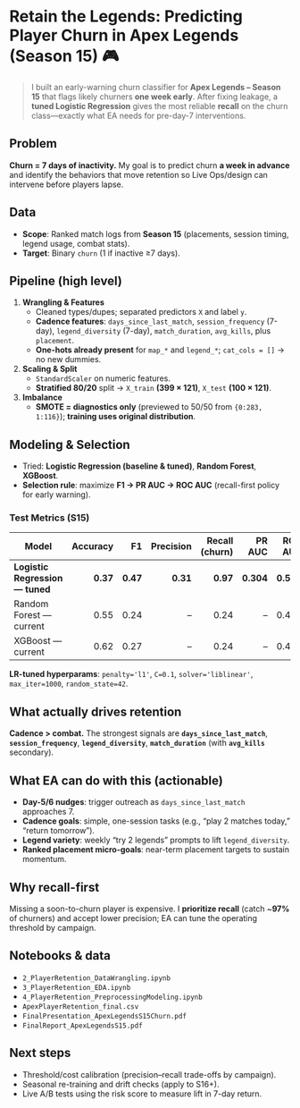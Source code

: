 # Retain the Legends: Predicting Player Churn in Apex Legends (Season 15) 🎮

> I built an early-warning churn classifier for **Apex Legends – Season 15** that flags likely churners **one week early**. After fixing leakage, a **tuned Logistic Regression** gives the most reliable **recall** on the churn class—exactly what EA needs for pre-day-7 interventions.

## Problem
**Churn = 7 days of inactivity.** My goal is to predict churn **a week in advance** and identify the behaviors that move retention so Live Ops/design can intervene before players lapse.

## Data
- **Scope**: Ranked match logs from **Season 15** (placements, session timing, legend usage, combat stats).
- **Target**: Binary `churn` (1 if inactive ≥7 days).

## Pipeline (high level)
1. **Wrangling & Features**
   - Cleaned types/dupes; separated predictors `X` and label `y`.
   - **Cadence features**: `days_since_last_match`, `session_frequency` (7-day), `legend_diversity` (7-day), `match_duration`, `avg_kills`, plus `placement`.
   - **One-hots already present** for `map_*` and `legend_*`; `cat_cols = []` → no new dummies.
2. **Scaling & Split**
   - `StandardScaler` on numeric features.
   - **Stratified 80/20** split → `X_train` **(399 × 121)**, `X_test` **(100 × 121)**.
3. **Imbalance**
   - **SMOTE = diagnostics only** (previewed to 50/50 from `{0:283, 1:116}`); **training uses original distribution**.

## Modeling & Selection
- Tried: **Logistic Regression (baseline & tuned)**, **Random Forest**, **XGBoost**.
- **Selection rule**: maximize **F1 → PR AUC → ROC AUC** (recall-first policy for early warning).

### Test Metrics (S15)
| Model | Accuracy | F1 | Precision | Recall (churn) | PR AUC | ROC AUC |
|---|---:|---:|---:|---:|---:|---:|
| **Logistic Regression — tuned** | **0.37** | **0.47** | **0.31** | **0.97** | **0.304** | **0.516** |
| Random Forest — current | 0.55 | 0.24 | – | 0.24 | – | 0.413 |
| XGBoost — current | 0.62 | 0.27 | – | 0.24 | – | 0.492 |

**LR-tuned hyperparams**: `penalty='l1'`, `C=0.1`, `solver='liblinear'`, `max_iter=1000`, `random_state=42`.

## What actually drives retention
**Cadence > combat.** The strongest signals are **`days_since_last_match`**, **`session_frequency`**, **`legend_diversity`**, **`match_duration`** (with **`avg_kills`** secondary).

## What EA can do with this (actionable)
- **Day-5/6 nudges**: trigger outreach as `days_since_last_match` approaches 7.
- **Cadence goals**: simple, one-session tasks (e.g., “play 2 matches today,” “return tomorrow”).
- **Legend variety**: weekly “try 2 legends” prompts to lift `legend_diversity`.
- **Ranked placement micro-goals**: near-term placement targets to sustain momentum.

## Why recall-first
Missing a soon-to-churn player is expensive. I **prioritize recall** (catch ~**97%** of churners) and accept lower precision; EA can tune the operating threshold by campaign.

## Notebooks & data
- `2_PlayerRetention_DataWrangling.ipynb`
- `3_PlayerRetention_EDA.ipynb`
- `4_PlayerRetention_PreprocessingModeling.ipynb`
- `ApexPlayerRetention_final.csv`
- `FinalPresentation_ApexLegendsS15Churn.pdf`
- `FinalReport_ApexLegendsS15.pdf`

## Next steps
- Threshold/cost calibration (precision–recall trade-offs by campaign).
- Seasonal re-training and drift checks (apply to S16+).
- Live A/B tests using the risk score to measure lift in 7-day return.
